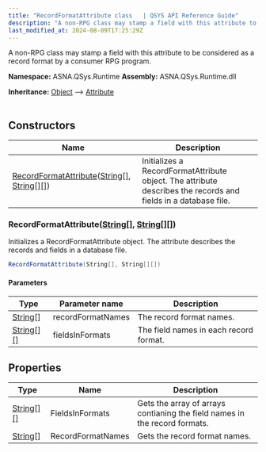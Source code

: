 ```yaml
---
title: "RecordFormatAttribute class   | QSYS API Reference Guide"
description: "A non-RPG class may stamp a field with this attribute to be considered as a record format by a consumer RPG program. "
last_modified_at: 2024-08-09T17:25:29Z
---
```


A non-RPG class may stamp a field with this attribute to be considered as a record format by a consumer RPG program.

**Namespace:** ASNA.QSys.Runtime
**Assembly:** ASNA.QSys.Runtime.dll

**Inheritance:** [Object](https://docs.microsoft.com/en-us/dotnet/api/system.object) --> [Attribute](https://docs.microsoft.com/en-us/dotnet/api/system.attribute)
<br>
<br>

## Constructors

| Name | Description |
| --- | --- |
| [RecordFormatAttribute](#recordformatattributestring--string)([String\[\]](https://docs.microsoft.com/en-us/dotnet/api/system.string), [String\[\]\[\]](https://docs.microsoft.com/en-us/dotnet/api/system.string)) | Initializes a RecordFormatAttribute object. The attribute describes the records and fields in a database file.

### RecordFormatAttribute([String\[\]](https://docs.microsoft.com/en-us/dotnet/api/system.string), [String\[\]\[\]](https://docs.microsoft.com/en-us/dotnet/api/system.string))

Initializes a RecordFormatAttribute object. The attribute describes the records and fields in a database file.

```cs
RecordFormatAttribute(String[], String[][])
```

#### Parameters

| Type | Parameter name | Description
| --- | --- | ---
| [String\[\]](https://docs.microsoft.com/en-us/dotnet/api/system.string) | recordFormatNames | The record format names.
| [String\[\]\[\]](https://docs.microsoft.com/en-us/dotnet/api/system.string) | fieldsInFormats | The field names in each record format.

## Properties

| Type | Name | Description
| --- | --- | --- 
| [String\[\]\[\]](https://docs.microsoft.com/en-us/dotnet/api/system.string) | FieldsInFormats | Gets the array of arrays contianing the field names in the record formats. |
| [String\[\]](https://docs.microsoft.com/en-us/dotnet/api/system.string) | RecordFormatNames | Gets the record format names. |
